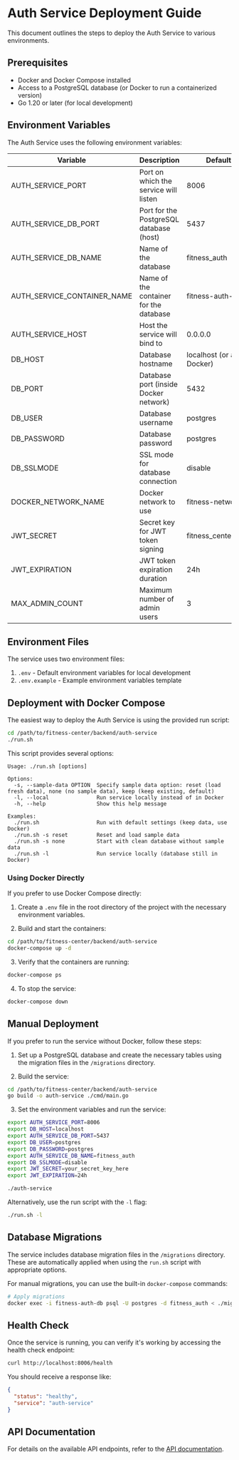 # Auth Service Deployment Guide

This document outlines the steps to deploy the Auth Service to various environments.

## Prerequisites

- Docker and Docker Compose installed
- Access to a PostgreSQL database (or Docker to run a containerized version)
- Go 1.20 or later (for local development)

## Environment Variables

The Auth Service uses the following environment variables:

| Variable                     | Description                                | Default Value        |
|------------------------------|--------------------------------------------|----------------------|
| AUTH_SERVICE_PORT            | Port on which the service will listen      | 8006                 |
| AUTH_SERVICE_DB_PORT         | Port for the PostgreSQL database (host)    | 5437                 |
| AUTH_SERVICE_DB_NAME         | Name of the database                       | fitness_auth         |
| AUTH_SERVICE_CONTAINER_NAME  | Name of the container for the database     | fitness-auth-db      |
| AUTH_SERVICE_HOST            | Host the service will bind to              | 0.0.0.0              |
| DB_HOST                      | Database hostname                          | localhost (or auth-db in Docker) |
| DB_PORT                      | Database port (inside Docker network)      | 5432                 |
| DB_USER                      | Database username                          | postgres             |
| DB_PASSWORD                  | Database password                          | postgres             |
| DB_SSLMODE                   | SSL mode for database connection           | disable              |
| DOCKER_NETWORK_NAME          | Docker network to use                      | fitness-network      |
| JWT_SECRET                   | Secret key for JWT token signing           | fitness_center_jwt_secret |
| JWT_EXPIRATION               | JWT token expiration duration              | 24h                  |
| MAX_ADMIN_COUNT              | Maximum number of admin users              | 3                    |

## Environment Files

The service uses two environment files:

1. `.env` - Default environment variables for local development
2. `.env.example` - Example environment variables template

## Deployment with Docker Compose

The easiest way to deploy the Auth Service is using the provided run script:

```bash
cd /path/to/fitness-center/backend/auth-service
./run.sh
```

This script provides several options:

```
Usage: ./run.sh [options]

Options:
  -s, --sample-data OPTION  Specify sample data option: reset (load fresh data), none (no sample data), keep (keep existing, default)
  -l, --local               Run service locally instead of in Docker
  -h, --help                Show this help message

Examples:
  ./run.sh                  Run with default settings (keep data, use Docker)
  ./run.sh -s reset         Reset and load sample data
  ./run.sh -s none          Start with clean database without sample data
  ./run.sh -l               Run service locally (database still in Docker)
```

### Using Docker Directly

If you prefer to use Docker Compose directly:

1. Create a `.env` file in the root directory of the project with the necessary environment variables.

2. Build and start the containers:

```bash
cd /path/to/fitness-center/backend/auth-service
docker-compose up -d
```

3. Verify that the containers are running:

```bash
docker-compose ps
```

4. To stop the service:

```bash
docker-compose down
```

## Manual Deployment

If you prefer to run the service without Docker, follow these steps:

1. Set up a PostgreSQL database and create the necessary tables using the migration files in the `/migrations` directory.

2. Build the service:

```bash
cd /path/to/fitness-center/backend/auth-service
go build -o auth-service ./cmd/main.go
```

3. Set the environment variables and run the service:

```bash
export AUTH_SERVICE_PORT=8006
export DB_HOST=localhost
export AUTH_SERVICE_DB_PORT=5437
export DB_USER=postgres
export DB_PASSWORD=postgres
export AUTH_SERVICE_DB_NAME=fitness_auth
export DB_SSLMODE=disable
export JWT_SECRET=your_secret_key_here
export JWT_EXPIRATION=24h

./auth-service
```

Alternatively, use the run script with the `-l` flag:

```bash
./run.sh -l
```

## Database Migrations

The service includes database migration files in the `/migrations` directory. These are automatically applied when using the `run.sh` script with appropriate options.

For manual migrations, you can use the built-in `docker-compose` commands:

```bash
# Apply migrations
docker exec -i fitness-auth-db psql -U postgres -d fitness_auth < ./migrations/000001_create_tables.up.sql
```

## Health Check

Once the service is running, you can verify it's working by accessing the health check endpoint:

```bash
curl http://localhost:8006/health
```

You should receive a response like:

```json
{
  "status": "healthy",
  "service": "auth-service"
}
```

## API Documentation

For details on the available API endpoints, refer to the [API documentation](API.md).
